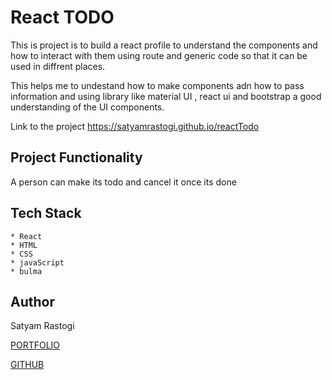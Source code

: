 # React TODO

This is project is to build a react profile to understand the components and how to interact with them using route and generic code so that it can be used in diffrent places.

This helps me to undestand how to make components adn how to pass information and using library like material UI , react ui and bootstrap a good understanding of the UI components.

Link to the project
<https://satyamrastogi.github.io/reactTodo>

## Project Functionality

A person can make its todo and cancel it once its done

## Tech Stack

    * React
    * HTML
    * CSS
    * javaScript
    * bulma

## Author

Satyam Rastogi

[PORTFOLIO](http://satyamrastogi.github.io/profile)

[GITHUB](https://github.com/satyamrastogi)
